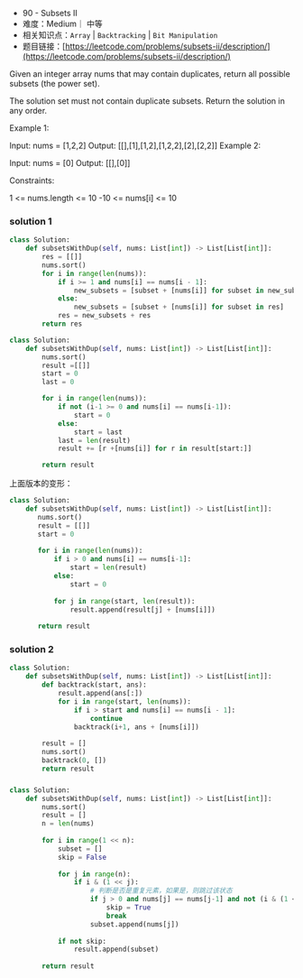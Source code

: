 
* 90 - Subsets II
* 难度：Medium｜ 中等
* 相关知识点：`Array` | `Backtracking` | `Bit Manipulation`
* 题目链接：[https://leetcode.com/problems/subsets-ii/description/](https://leetcode.com/problems/subsets-ii/description/)


Given an integer array nums that may contain duplicates, return all possible 
subsets
 (the power set).

The solution set must not contain duplicate subsets. Return the solution in any order.

 

Example 1:

Input: nums = [1,2,2]
Output: [[],[1],[1,2],[1,2,2],[2],[2,2]]
Example 2:

Input: nums = [0]
Output: [[],[0]]
 

Constraints:

1 <= nums.length <= 10
-10 <= nums[i] <= 10

### solution 1
```python
class Solution:
    def subsetsWithDup(self, nums: List[int]) -> List[List[int]]:
        res = [[]]
        nums.sort()
        for i in range(len(nums)):
            if i >= 1 and nums[i] == nums[i - 1]:
                new_subsets = [subset + [nums[i]] for subset in new_subsets]
            else:
                new_subsets = [subset + [nums[i]] for subset in res]
            res = new_subsets + res
        return res
```

```python
class Solution:
    def subsetsWithDup(self, nums: List[int]) -> List[List[int]]:
        nums.sort()
        result =[[]]
        start = 0
        last = 0

        for i in range(len(nums)):
            if not (i-1 >= 0 and nums[i] == nums[i-1]):
                start = 0
            else:
                start = last
            last = len(result)
            result += [r +[nums[i]] for r in result[start:]]

        return result
```
上面版本的变形：

```python 
class Solution:
    def subsetsWithDup(self, nums: List[int]) -> List[List[int]]:
       nums.sort()
       result = [[]]
       start = 0
       
       for i in range(len(nums)):
           if i > 0 and nums[i] == nums[i-1]:
               start = len(result)
           else:
               start = 0
           
           for j in range(start, len(result)):
               result.append(result[j] + [nums[i]])
   
       return result


```

### solution 2
```python
class Solution:
    def subsetsWithDup(self, nums: List[int]) -> List[List[int]]:
        def backtrack(start, ans):
            result.append(ans[:])
            for i in range(start, len(nums)):
                if i > start and nums[i] == nums[i - 1]:
                    continue
                backtrack(i+1, ans + [nums[i]])
    
        result = []
        nums.sort()
        backtrack(0, [])
        return result
```

###
```python
class Solution:
    def subsetsWithDup(self, nums: List[int]) -> List[List[int]]:
        nums.sort()
        result = []
        n = len(nums)
    
        for i in range(1 << n):
            subset = []
            skip = False
    
            for j in range(n):
                if i & (1 << j):
                    # 判断是否是重复元素，如果是，则跳过该状态
                    if j > 0 and nums[j] == nums[j-1] and not (i & (1 << (j-1))):
                        skip = True
                        break
                    subset.append(nums[j])
    
            if not skip:
                result.append(subset)
    
        return result

```

